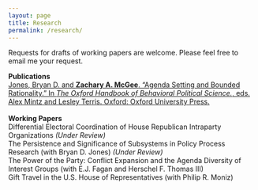 ```yaml
---
layout: page
title: Research
permalink: /research/
---
```

Requests for drafts of working papers are welcome. Please feel free to email me your request.

**Publications** <br>
[Jones, Bryan D. and **Zachary A. McGee**. “Agenda Setting and Bounded Rationality.” In *The Oxford Handbook of Behavioral Political Science.*, eds. Alex Mintz and Lesley Terris. Oxford: Oxford University Press.](http://www.oxfordhandbooks.com/view/10.1093/oxfordhb/9780190634131.001.0001/oxfordhb-9780190634131-e-19)
<br><br>
**Working Papers** <br>
Differential Electoral Coordination of House Republican Intraparty Organizations *(Under Review)*<br>
The Persistence and Significance of Subsystems in Policy Process Research (with Bryan D. Jones) *(Under Review)*<br>
The Power of the Party: Conflict Expansion and the Agenda Diversity of Interest Groups (with E.J. Fagan and Herschel F. Thomas III)<br>
Gift Travel in the U.S. House of Representatives (with Philip R. Moniz)<br>
